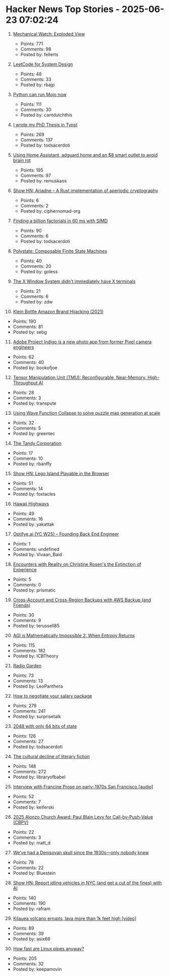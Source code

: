 # Hacker News Top Stories - 2025-06-23 07:02:24

1. [Mechanical Watch: Exploded View](https://fellerts.no/projects/epoch.html)
   - Points: 771
   - Comments: 98
   - Posted by: fellerts

2. [LeetCode for System Design](https://leetsys.dev)
   - Points: 48
   - Comments: 33
   - Posted by: rbajp

3. [Python can run Mojo now](https://koaning.io/posts/giving-mojo-a-spin/)
   - Points: 111
   - Comments: 30
   - Posted by: cantdutchthis

4. [I wrote my PhD Thesis in Typst](https://fransskarman.com/phd_thesis_in_typst.html)
   - Points: 269
   - Comments: 137
   - Posted by: todsacerdoti

5. [Using Home Assistant, adguard home and an $8 smart outlet to avoid brain rot](https://www.romanklasen.com/blog/beating-brainrot-by-button/)
   - Points: 195
   - Comments: 97
   - Posted by: remuskaos

6. [Show HN: Ariadne – A Rust implementation of aperiodic cryptography](https://codeberg.org/CipherNomad/Ariadne)
   - Points: 6
   - Comments: 2
   - Posted by: ciphernomad-org

7. [Finding a billion factorials in 60 ms with SIMD](https://codeforces.com/blog/entry/143279)
   - Points: 90
   - Comments: 6
   - Posted by: todsacerdoti

8. [Polystate: Composable Finite State Machines](https://github.com/sdzx-1/polystate)
   - Points: 40
   - Comments: 20
   - Posted by: goless

9. [The X Window System didn't immediately have X terminals](https://utcc.utoronto.ca/~cks/space/blog/unix/XTerminalsNotImmediate)
   - Points: 21
   - Comments: 6
   - Posted by: zdw

10. [Klein Bottle Amazon Brand Hijacking (2021)](https://www.kleinbottle.com/Amazon_Brand_Hijacking.html)
   - Points: 190
   - Comments: 81
   - Posted by: sebg

11. [Adobe Project Indigo is a new photo app from former Pixel camera engineers](https://www.engadget.com/apps/adobe-project-indigo-is-a-new-photo-app-from-former-pixel-camera-engineers-213453207.html)
   - Points: 62
   - Comments: 40
   - Posted by: bookofjoe

12. [Tensor Manipulation Unit (TMU): Reconfigurable, Near-Memory, High-Throughput AI](https://arxiv.org/abs/2506.14364)
   - Points: 28
   - Comments: 3
   - Posted by: transpute

13. [Using Wave Function Collapse to solve puzzle map generation at scale](https://sublevelgames.github.io/blogs/2025-06-22-nurikabe-map-gen-with-wfc/)
   - Points: 32
   - Comments: 5
   - Posted by: greentec

14. [The Tandy Corporation](https://www.abortretry.fail/p/the-tandy-corporation-part-1)
   - Points: 17
   - Comments: 10
   - Posted by: rbanffy

15. [Show HN: Lego Island Playable in the Browser](https://isle.pizza)
   - Points: 51
   - Comments: 14
   - Posted by: foxtacles

16. [Hawaii Highways](http://www.hawaiihighways.com/)
   - Points: 49
   - Comments: 16
   - Posted by: yakattak

17. [Optifye.ai (YC W25) – Founding Back End Engineer](undefined)
   - Points: 1
   - Comments: undefined
   - Posted by: Vivaan_Baid

18. [Encounters with Reality on Christine Rosen's the Extinction of Experience](https://thepointmag.com/criticism/encounters-with-reality/)
   - Points: 5
   - Comments: 0
   - Posted by: prismatic

19. [Cross-Account and Cross-Region Backups with AWS Backup (and Friends)](https://tylerrussell.dev/2025/06/20/cross-account-and-region-backups-with-aws-backup-and-friends/)
   - Points: 30
   - Comments: 9
   - Posted by: terussell85

20. [AGI is Mathematically Impossible 2: When Entropy Returns](https://philarchive.org/archive/SCHAIM-14)
   - Points: 115
   - Comments: 182
   - Posted by: ICBTheory

21. [Radio Garden](https://radio.garden/?2025)
   - Points: 73
   - Comments: 13
   - Posted by: LeoPanthera

22. [How to negotiate your salary package](https://www.complexsystemspodcast.com/episodes/how-to-negotiate-your-salary-package/)
   - Points: 279
   - Comments: 241
   - Posted by: surprisetalk

23. [2048 with only 64 bits of state](https://github.com/izabera/bitwise-challenge-2048)
   - Points: 126
   - Comments: 27
   - Posted by: todsacerdoti

24. [The cultural decline of literary fiction](https://oyyy.substack.com/p/the-cultural-decline-of-literary)
   - Points: 148
   - Comments: 272
   - Posted by: libraryofbabel

25. [Interview with Francine Prose on early-1970s San Francisco [audio]](https://www.laphamsquarterly.org/content/episode-3-francine-prose)
   - Points: 52
   - Comments: 7
   - Posted by: keiferski

26. [2025 Alonzo Church Award: Paul Blain Levy for Call-by-Push-Value (CBPV)](https://siglog.org/winner-of-the-2025-alonzo-church-award/)
   - Points: 22
   - Comments: 3
   - Posted by: matt_d

27. [We’ve had a Denisovan skull since the 1930s—only nobody knew](https://arstechnica.com/science/2025/06/the-controversial-dragon-man-skull-was-a-denisovan/)
   - Points: 78
   - Comments: 22
   - Posted by: Bluestein

28. [Show HN: Report idling vehicles in NYC (and get a cut of the fines) with AI](https://apps.apple.com/us/app/idle-reporter-for-nyc-dep/id6747315971)
   - Points: 140
   - Comments: 190
   - Posted by: rafram

29. [Kilauea volcano errupts, lava more than 1k feet high [video]](https://www.youtube.com/watch?v=oG5zz9Sjw3E)
   - Points: 89
   - Comments: 39
   - Posted by: asix66

30. [How fast are Linux pipes anyway?](https://mazzo.li/posts/fast-pipes.html)
   - Points: 205
   - Comments: 32
   - Posted by: keepamovin


